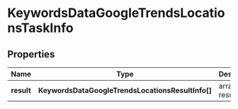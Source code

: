 # KeywordsDataGoogleTrendsLocationsTaskInfo

## Properties

| Name | Type | Description | Notes |
|------------ | ------------- | ------------- | -------------|
**result** | **KeywordsDataGoogleTrendsLocationsResultInfo[]** | array of results |[optional]|